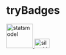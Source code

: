 # tryBadges
<a href="https://www.statsmodels.org/stable/index.html">
  <img src="https://www.statsmodels.org/stable/_images/statsmodels-logo-v2-horizontal.svg"
            alt="statsmodel" width="70" height="65"></a><a href="https://engineering.linkedin.com/blog/2021/greykite--a-flexible--intuitive--and-fast-forecasting-library">
  <img src="https://upload.wikimedia.org/wikipedia/commons/8/81/LinkedIn_icon.svg"
            alt="silverkite" width="40" height="25"></a>
            

